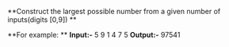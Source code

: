 **Construct the largest possible number from a given number of inputs(digits [0,9])
**  

**For example: ** 
**Input:-** 
  5
  9 1 4 7 5
**Output:-**
  97541
